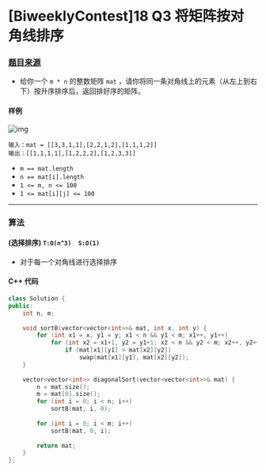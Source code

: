 # [BiweeklyContest]18 Q3 将矩阵按对角线排序

### [题目来源](https://leetcode-cn.com/contest/biweekly-contest-18/problems/break-a-palindrome/)

- 给你一个 `m * n` 的整数矩阵 `mat` ，请你将同一条对角线上的元素（从左上到右下）按升序排序后，返回排好序的矩阵。

#### 样例

![img](https://assets.leetcode-cn.com/aliyun-lc-upload/uploads/2020/01/25/1482_example_1_2.png)

```
输入：mat = [[3,3,1,1],[2,2,1,2],[1,1,1,2]]
输出：[[1,1,1,1],[1,2,2,2],[1,2,3,3]]
```

* `m == mat.length`
* `n == mat[i].length`
* `1 <= m, n <= 100`
* `1 <= mat[i][j] <= 100`

----------

### 算法
#### (选择排序) `T:O(n^3)  S:O(1) `

* 对于每一个对角线进行选择排序

#### C++ 代码

```c++
class Solution {
public:
    int n, m;
    
    void sortB(vector<vector<int>>& mat, int x, int y) {
        for (int x1 = x, y1 = y; x1 < n && y1 < m; x1++, y1++) 
            for (int x2 = x1+1, y2 = y1+1; x2 < n && y2 < m; x2++, y2++) 
                if (mat[x1][y1] > mat[x2][y2]) 
                    swap(mat[x1][y1], mat[x2][y2]);
    }
    
    vector<vector<int>> diagonalSort(vector<vector<int>>& mat) {
        n = mat.size();
        m = mat[0].size();
        for (int i = 0; i < n; i++) 
            sortB(mat, i, 0);
        
        for (int i = 0; i < m; i++) 
            sortB(mat, 0, i);
        
        return mat;
    }
};
```